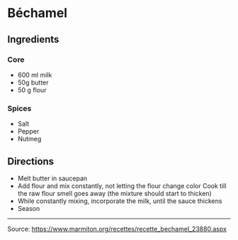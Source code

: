 # Béchamel

## Ingredients

### Core

- 600 ml milk
- 50g butter
- 50 g flour

### Spices

- Salt
- Pepper
- Nutmeg

## Directions

- Melt butter in saucepan
- Add flour and mix constantly, not letting the flour change color
  Cook till the raw flour smell goes away (the mixture should start to thicken)
- While constantly mixing, incorporate the milk, until the sauce thickens
- Season

---

Source: <https://www.marmiton.org/recettes/recette_bechamel_23880.aspx>
